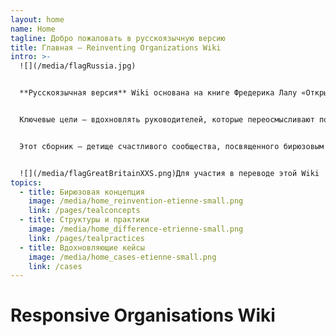 ```yaml
---
layout: home
name: Home
tagline: Добро пожаловать в русскоязычную версию
title: Главная — Reinventing Organizations Wiki
intro: >-
  ![](/media/flagRussia.jpg)   


  **Русскоязычная версия** Wiki основана на книге Фредерика Лалу «Открывая организации будущего». 


  Ключевые цели — вдохновлять руководителей, которые переосмысливают подход в моделях управления организации, и служить практическим руководством для создания бирюзовых команд!


  Этот сборник — детище счастливого сообщества, посвященного бирюзовым организациям, появляющимся повсюду. Приглашаем [присоединиться к нам и внести вклад](/pages/how-can-you-contribute) в добавление практик и идей в Wiki.


  ![](/media/flagGreatBritainXXS.png)Для участия в переводе этой Wiki     [нажмите сюда](/pages/translations) (на венгерском и испанском языках контент готов. На русском, китайском и французском в процессе).
topics:
  - title: Бирюзовая концепция
    image: /media/home_reinvention-etienne-small.png
    link: /pages/tealconcepts
  - title: Структуры и практики
    image: /media/home_difference-etrienne-small.png
    link: /pages/tealpractices
  - title: Вдохновляющие кейсы
    image: /media/home_cases-etienne-small.png
    link: /cases
---
```


# Responsive Organisations Wiki
